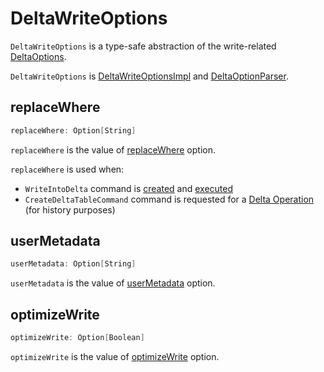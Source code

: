# DeltaWriteOptions

`DeltaWriteOptions` is a type-safe abstraction of the write-related [DeltaOptions](DeltaOptions.md).

`DeltaWriteOptions` is [DeltaWriteOptionsImpl](DeltaWriteOptionsImpl.md) and [DeltaOptionParser](DeltaOptionParser.md).

## <span id="replaceWhere"> replaceWhere

```scala
replaceWhere: Option[String]
```

`replaceWhere` is the value of [replaceWhere](options.md#REPLACE_WHERE_OPTION) option.

`replaceWhere` is used when:

* `WriteIntoDelta` command is [created](commands/WriteIntoDelta.md#canOverwriteSchema) and [executed](commands/WriteIntoDelta.md#run)
* `CreateDeltaTableCommand` command is requested for a [Delta Operation](commands/CreateDeltaTableCommand.md#getOperation) (for history purposes)

## <span id="userMetadata"> userMetadata

```scala
userMetadata: Option[String]
```

`userMetadata` is the value of [userMetadata](options.md#USER_METADATA_OPTION) option.

## <span id="optimizeWrite"> optimizeWrite

```scala
optimizeWrite: Option[Boolean]
```

`optimizeWrite` is the value of [optimizeWrite](options.md#OPTIMIZE_WRITE_OPTION) option.
